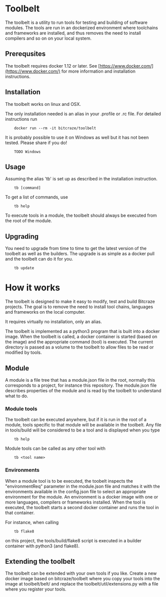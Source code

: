 # Toolbelt

The toolbelt is a utility to run tools for testing and building of software modules.
The tools are run in an dockerized environment where toolchains and frameworks 
are installed, and thus removes the need to install  compilers and so on on your
local system.

## Prerequsites

The toolbelt requires docker 1.12 or later. See [https://www.docker.com/](https://www.docker.com/) for more information and installation instructions. 

## Installation

The toolbelt works on linux and OSX.

The only installation needed is an alias in your .profile or .rc file. For 
detailed instructions run 

        docker run --rm -it bitcraze/toolbelt        
        
It is probably possible to use it on Windows as well but it has not been tested. Please share if you do!

        TODO Windows

## Usage

Assuming the alias 'tb' is set up as described in the installation instruction.

        tb [command]

To get a list of commands, use

        tb help
        
To execute tools in a module, the toolbelt should always be executed from the
root of the module.

## Upgrading

You need to upgrade from time to time to get the latest version of the toolbelt
as well as the builders. The upgrade is as simple as a docker pull and the 
toolbelt can do it for you.

        tb update

# How it works

The toolbelt is designed to make it easy to modify, test and build Bitcraze projects.
The goal is to remove the need to install tool chains, languages and 
frameworks on the local computer. 

It requires virtually no installation, only an alias.

The toolbelt is implemented as a python3 program that is built into a docker 
image. When the toolbelt is called, a docker container is started (based
on the image) and the appropriate command (tool) is executed. The current 
directory is passed as a volume to the toolbelt to allow files to be read or 
modified by tools.
 
## Module
 
A module is a file tree that has a module.json file in the root, normally this 
corresponds to a project, for instance this repository. The module.json file
describes properties of the module and is read by the toolbelt to understand 
what to do.

### Module tools

The toolbelt can be executed anywhere, but if it is run in the root of a module,
tools specific to that module will be available in the toolbelt. Any file in 
tools/build will be considered to be a tool and is displayed when you type

        tb help
        
Module tools can be called as any other tool with

        tb <tool name>
        
### Environments

When a module tool is to be executed, the toobelt inspects the "environmentReq" parameter 
in the module.json file and matches it with the environments available in the 
config.json file to select an appropriate environment for the module. An environment
is a docker image with one or more languages, compilers or frameworks installed.
When the tool is executed, the toolbelt starts a second docker container and runs
the tool in that container.

For instance, when calling 

        tb flake8 
        
on this project, the tools/build/flake8 script is executed in a builder container 
with python3 (and flake8). 

## Extending the toolbelt

The toolbelt can be extended with your own tools if you like. Create a new 
docker image based on bitcraze/toolbelt where you copy your tools into the image at 
toolbelt/belt/ and replace the toolbelt/util/extensions.py with a file where
you register your tools.
